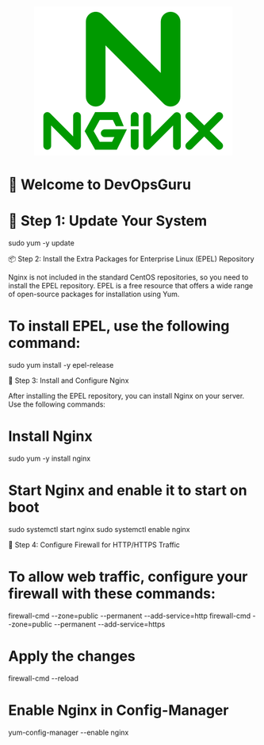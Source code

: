 <p align="center">
  <img src="https://github.com/Cancerian786/Favicon/blob/main/nginx.png" alt="DevOpsGuru Banner">
</p>

# 🎉 Welcome to DevOpsGuru

# 🔄 Step 1: Update Your System

sudo yum -y update

📦 Step 2: Install the Extra Packages for Enterprise Linux (EPEL) Repository

Nginx is not included in the standard CentOS repositories, so you need to install the EPEL repository. EPEL is a free resource that offers a wide range of open-source packages for installation using Yum.

# To install EPEL, use the following command:

sudo yum install -y epel-release

🚀 Step 3: Install and Configure Nginx

After installing the EPEL repository, you can install Nginx on your server. Use the following commands:

# Install Nginx

sudo yum -y install nginx

# Start Nginx and enable it to start on boot

sudo systemctl start nginx
sudo systemctl enable nginx

🔐 Step 4: Configure Firewall for HTTP/HTTPS Traffic

# To allow web traffic, configure your firewall with these commands:

firewall-cmd --zone=public --permanent --add-service=http
firewall-cmd --zone=public --permanent --add-service=https

# Apply the changes

firewall-cmd --reload

# Enable Nginx in Config-Manager

yum-config-manager --enable nginx
